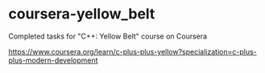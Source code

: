 # coursera-yellow_belt
Completed tasks for "C++: Yellow Belt" course on Coursera

https://www.coursera.org/learn/c-plus-plus-yellow?specialization=c-plus-plus-modern-development
